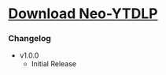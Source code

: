 # [Download Neo-YTDLP](https://cdn.githubraw.com/NeoNyaa/Scripts/main/Windows/PowerShell/Neo-YTDLP/bin/Neo-YTDLP.bat)

### Changelog

-   v1.0.0
    -   Initial Release
